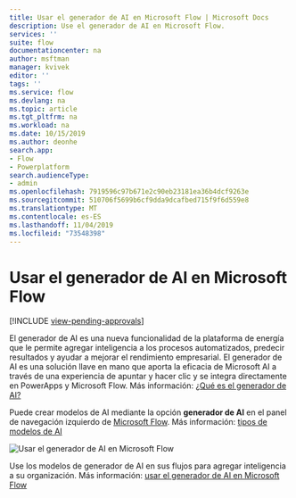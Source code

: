 ```yaml
---
title: Usar el generador de AI en Microsoft Flow | Microsoft Docs
description: Use el generador de AI en Microsoft Flow.
services: ''
suite: flow
documentationcenter: na
author: msftman
manager: kvivek
editor: ''
tags: ''
ms.service: flow
ms.devlang: na
ms.topic: article
ms.tgt_pltfrm: na
ms.workload: na
ms.date: 10/15/2019
ms.author: deonhe
search.app:
- Flow
- Powerplatform
search.audienceType:
- admin
ms.openlocfilehash: 7919596c97b671e2c90eb23181ea36b4dcf9263e
ms.sourcegitcommit: 510706f5699b6cf9dda9dcafbed715f9f6d559e8
ms.translationtype: MT
ms.contentlocale: es-ES
ms.lasthandoff: 11/04/2019
ms.locfileid: "73548398"
---
```

# <a name="use-ai-builder-in-microsoft-flow"></a>Usar el generador de AI en Microsoft Flow
[!INCLUDE [view-pending-approvals](includes/cc-rebrand.md)]


El generador de AI es una nueva funcionalidad de la plataforma de energía que le permite agregar inteligencia a los procesos automatizados, predecir resultados y ayudar a mejorar el rendimiento empresarial. El generador de AI es una solución llave en mano que aporta la eficacia de Microsoft AI a través de una experiencia de apuntar y hacer clic y se integra directamente en PowerApps y Microsoft Flow. Más información: [¿Qué es el generador de AI?](/ai-builder/)

Puede crear modelos de AI mediante la opción **generador de AI** en el panel de navegación izquierdo de [Microsoft Flow](https://flow.microsoft.com). Más información: [tipos de modelos de AI](/ai-builder/model-types)

![Usar el generador de AI en Microsoft Flow](./media/use-ai-builder/ai_builder.png "Generador de AI en Microsoft Flow")


Use los modelos de generador de AI en sus flujos para agregar inteligencia a su organización. Más información: [usar el generador de AI en Microsoft Flow](/ai-builder/use-in-flow-overview)



